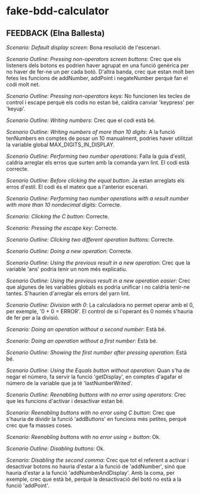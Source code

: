 # fake-bdd-calculator

## FEEDBACK (Elna Ballesta)

*Scenario: Default display screen*: Bona resolució de l'escenari.

*Scenario Outline: Pressing non-operators screen buttons*: Crec que els listeners dels botons es podrien haver agrupat en una funció genèrica per no haver de fer-ne un per cada botó. D'altra banda, crec que estan molt ben fetes les funcions de addNumber, addPoint i negateNumber perquè fan el codi molt net.

*Scenario Outline: Pressing non-operators keys*: No funcionen les tecles de control i escape perquè els codis no estan bé, caldira canviar 'keypress' per 'keyup'. 

*Scenario Outline: Writing numbers*: Crec que el codi està bé.

*Scenario Outline: Writing numbers of more than 10 digits*: A la funció tenNumbers en comptes de posar un 10 manualment, podries haver utilitzat la variable global MAX_DIGITS_IN_DISPLAY.

*Scenario Outline: Performing two number operations*: Falla la guia d'estil, caldria arreglar els erros que surten amb la comanda yarn lint. El codi està correcte.

*Scenario Outline: Before clicking the equal button*: Ja estan arreglats els erros d'estil. El codi és el mateix que a l'anterior escenari.

*Scenario Outline: Performing two number operations with a result number with more than 10 nondecimal digits*: Correcte.

*Scenario: Clicking the C button*: Correcte. 

*Scenario: Pressing the escape key*: Correcte.

*Scenario Outline: Clicking two different operation buttons*: Correcte.

*Scenario Outline: Doing a new operation*: Correcte.

*Scenario Outline: Using the previous result in a new operation*: Crec que la variable 'ans' podria tenir un nom més explicatiu. 

*Scenario Outline: Using the previous result in a new operation easier*: Crec que algunes de les variables globals es podria unificar i no caldria tenir-ne tantes. S'haurien d'arreglar els errors del yarn lint.

*Scenario Outline: Division with 0*: La calculadora no permet operar amb el 0, per exemple, '0 + 0 = ERROR'. El control de si l'operant és 0 només s'hauria de fer per a la divisió.

*Scenario: Doing an operation without a second number*: Està bé.

*Scenario: Doing an operation without a first number*: Està bé.

*Scenario Outline: Showing the first number after pressing operation*: Està bé.

*Scenario Outline: Using the Equals button without operation*: Quan s'ha de negar el número, fa servir la funció 'getDisplay', en comptes d'agafar el número de la variable que ja té 'lastNumberWrited'.

*Scenario Outline: Reenabling buttons with no error using operators*: Crec que les funcions d'activar i desactivar estan bé.

*Scenario: Reenabling buttons with no error using C button*: Crec que s'hauria de dividir la funció 'addButtons' en funcions més petites, perquè crec que fa masses coses.

*Scenario: Reenabling buttons with no error using = button*: Ok.

*Scenario Outline: Disabling buttons*: Ok.

*Scenario: Disabling the second comma*: Crec que tot el referent a activar i desactivar botons no hauria d'estar a la funció de 'addNumber', sinó que hauria d'estar a la funció 'addNumberAndDisplay'. Amb la coma, per exemple, crec que està bé, perquè la desactivació del botó no està a la funció 'addPoint'. 